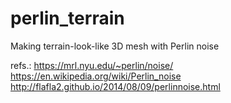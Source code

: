 # perlin_terrain
Making terrain-look-like 3D mesh with Perlin noise

refs.:
https://mrl.nyu.edu/~perlin/noise/
https://en.wikipedia.org/wiki/Perlin_noise
http://flafla2.github.io/2014/08/09/perlinnoise.html


